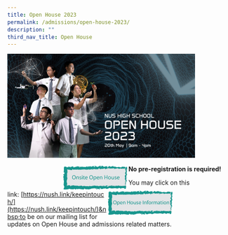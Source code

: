 ```yaml
---
title: Open House 2023
permalink: /admissions/open-house-2023/
description: ""
third_nav_title: Open House
---
```

<img src="/images/Admission/oh23_banner.jpg" style="width:85%">

<p><a href="https://staging.d1bl70m167uzkq.amplifyapp.com/admissions/open-house/onsite-open-house/">
<img src="/images/openhouse1.jpg" style="width:30%;margin-left:125px;" align="left">
</a></p>

<p><a href="https://staging.d1bl70m167uzkq.amplifyapp.com/admissions/open-house/open-house-information/">
<img src="/images/openhouse2.jpg" style="width:30%;margin-right:125px;" align="right">
</a></p>


**No pre-registration is required!**

You may click on this link:&nbsp;[https://nush.link/keepintouch/](https://nush.link/keepintouch/)&nbsp;to be on our mailing list for updates on Open House and admissions related matters.